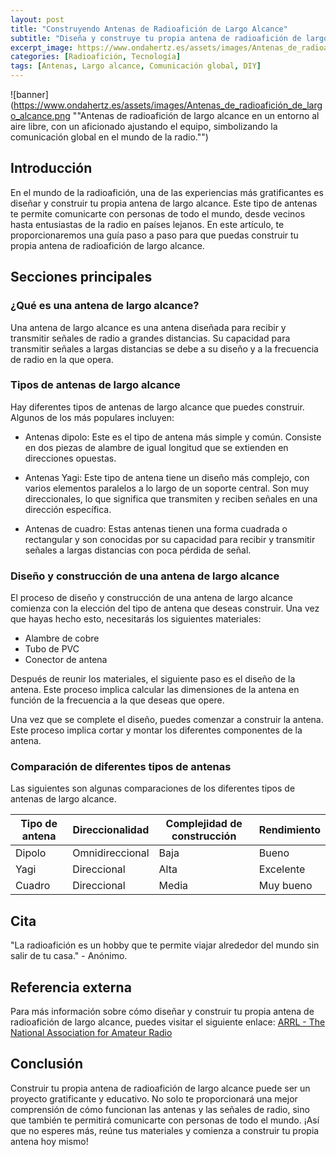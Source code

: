 ```yaml
---
layout: post
title: "Construyendo Antenas de Radioafición de Largo Alcance"
subtitle: "Diseña y construye tu propia antena de radioafición de largo alcance para comunicarte globalmente."
excerpt_image: https://www.ondahertz.es/assets/images/Antenas_de_radioafición_de_largo_alcance.png
categories: [Radioafición, Tecnología]
tags: [Antenas, Largo alcance, Comunicación global, DIY]
---
```


![banner](https://www.ondahertz.es/assets/images/Antenas_de_radioafición_de_largo_alcance.png ""Antenas de radioafición de largo alcance en un entorno al aire libre, con un aficionado ajustando el equipo, simbolizando la comunicación global en el mundo de la radio."")

## Introducción

En el mundo de la radioafición, una de las experiencias más gratificantes es diseñar y construir tu propia antena de largo alcance. Este tipo de antenas te permite comunicarte con personas de todo el mundo, desde vecinos hasta entusiastas de la radio en países lejanos. En este artículo, te proporcionaremos una guía paso a paso para que puedas construir tu propia antena de radioafición de largo alcance.

## Secciones principales

### ¿Qué es una antena de largo alcance?

Una antena de largo alcance es una antena diseñada para recibir y transmitir señales de radio a grandes distancias. Su capacidad para transmitir señales a largas distancias se debe a su diseño y a la frecuencia de radio en la que opera.

### Tipos de antenas de largo alcance

Hay diferentes tipos de antenas de largo alcance que puedes construir. Algunos de los más populares incluyen:

- Antenas dipolo: Este es el tipo de antena más simple y común. Consiste en dos piezas de alambre de igual longitud que se extienden en direcciones opuestas.

- Antenas Yagi: Este tipo de antena tiene un diseño más complejo, con varios elementos paralelos a lo largo de un soporte central. Son muy direccionales, lo que significa que transmiten y reciben señales en una dirección específica.

- Antenas de cuadro: Estas antenas tienen una forma cuadrada o rectangular y son conocidas por su capacidad para recibir y transmitir señales a largas distancias con poca pérdida de señal.

### Diseño y construcción de una antena de largo alcance

El proceso de diseño y construcción de una antena de largo alcance comienza con la elección del tipo de antena que deseas construir. Una vez que hayas hecho esto, necesitarás los siguientes materiales:

- Alambre de cobre
- Tubo de PVC
- Conector de antena

Después de reunir los materiales, el siguiente paso es el diseño de la antena. Este proceso implica calcular las dimensiones de la antena en función de la frecuencia a la que deseas que opere.

Una vez que se complete el diseño, puedes comenzar a construir la antena. Este proceso implica cortar y montar los diferentes componentes de la antena.

### Comparación de diferentes tipos de antenas

Las siguientes son algunas comparaciones de los diferentes tipos de antenas de largo alcance.

| Tipo de antena | Direccionalidad | Complejidad de construcción | Rendimiento |
|----------------|-----------------|-----------------------------|-------------|
| Dipolo        | Omnidireccional | Baja                        | Bueno       |
| Yagi          | Direccional     | Alta                        | Excelente   |
| Cuadro        | Direccional     | Media                       | Muy bueno   |

## Cita

"La radioafición es un hobby que te permite viajar alrededor del mundo sin salir de tu casa." - Anónimo.

## Referencia externa

Para más información sobre cómo diseñar y construir tu propia antena de radioafición de largo alcance, puedes visitar el siguiente enlace: [ARRL - The National Association for Amateur Radio](http://www.arrl.org/)

## Conclusión

Construir tu propia antena de radioafición de largo alcance puede ser un proyecto gratificante y educativo. No solo te proporcionará una mejor comprensión de cómo funcionan las antenas y las señales de radio, sino que también te permitirá comunicarte con personas de todo el mundo. ¡Así que no esperes más, reúne tus materiales y comienza a construir tu propia antena hoy mismo!